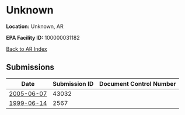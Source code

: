 # Unknown

**Location:** Unknown, AR

**EPA Facility ID:** 100000031182

[Back to AR Index](../../index.md)

## Submissions

| Date | Submission ID | Document Control Number |
|------|--------------|-------------------------|
| [2005-06-07](submissions/43032.md) | 43032 |  |
| [1999-06-14](submissions/2567.md) | 2567 |  |
